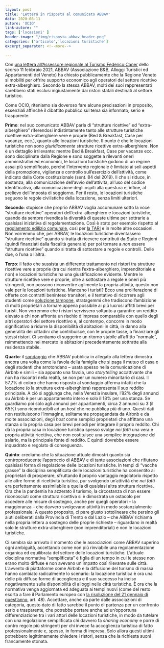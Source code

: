 ```yaml
---
layout: post
title: 'Lettera in risposta al comunicato ABBAV'
data: 2020-08-11
autore: 'OCIO'
link-autore: ""
tags: ['locazioni' ]
header-image: "/img/risposta_abbav_header.png"
categories: ['articolo','locazioni turistiche']
excerpt_separator: <!--more-->

---
```

Con [una lettera all’Assessore regionale al Turismo Federico Caner](https://drive.google.com/file/d/1xjhVXSscOWVrdzrQLQFGkjkXZj9ZrpXu/view) dello scorso 11 febbraio 2021, ABBAV (Associazione B&B, Alloggi Turistici ed Appartamenti del Veneto) ha chiesto pubblicamente che la Regione Veneto si mobiliti per offrire supporto economico agli operatori del settore ricettivo extra-alberghiero. Secondo la stessa ABBAV, molti dei suoi rappresentati sarebbero stati esclusi ingiustamente dai ristori statali destinati al settore turistico.

Come OCIO, riteniamo sia doveroso fare alcune precisazioni in proposito, essenziali affinché il dibattito pubblico sul tema sia informato, serio e trasparente.
<!--more-->

**Primo**: nel suo comunicato ABBAV parla di “strutture ricettive” ed “extra-alberghiero” riferendosi indistintamente tanto alle strutture turistiche ricettive extra-alberghiere vere e proprie (Bed & Breakfast, Case per vacanze, ecc.), quanto alle locazioni turistiche. Il punto è che le locazioni turistiche non sono *giuridicamente* strutture ricettive extra-alberghiere.
Non è un dettaglio irrilevante: mentre Bed & Breakfast, Case per vacanze ecc. sono disciplinate dalla Regione e sono soggette a rilevanti oneri amministrativi ed economici, le locazioni turistiche godono di un regime assai più semplificato, perché l’intervento regionale è limitato ai soli aspetti della promozione, vigilanza e controllo sull’esercizio dell’attività, come indicato dalla Corte costituzionale (sent. 84 del 2019). Il che si riduce, in sostanza, alla comunicazione dell’avvio dell’attività, all’uso del codice identificativo, alla comunicazione degli ospiti alla questura e, infine, al prelievo dell’imposta di soggiorno. Per il resto, le locazioni turistiche seguono le regole civilistiche della locazione, senza limiti ulteriori.

**Secondo**: stupisce che proprio ABBAV voglia accomunare sotto la voce “strutture ricettive” operatori dell’extra-alberghiero e locazioni turistiche, quando da sempre rivendica la diversità di queste ultime per sottrarle a qualsiasi iniziativa di regolamentazione. Così è stato per esempio rispetto al [regolamento edilizio comunale](https://nuovavenezia.gelocal.it/venezia/cronaca/2019/01/24/news/nuovo-regolamento-edilizio-in-arrivo-stangata-sulle-locazioni-turistiche-1.17688295), così per [la TARI](https://www.agatassociazione.it/2018/11/19/06-11-2017-verbale-incontro-con-assessore-ai-tributi-michele-zuin/) e in molte altre occasioni.
Non vorremmo che, per ABBAV, le locazioni turistiche diventassero “strutture ricettive” quando si tratta di ricevere contributi da Stato e Regioni (quindi finanziati dalla fiscalità generale) per poi tornare a *non* essere “strutture ricettive” quando si tratta di sottostare a regole e controlli. Delle due, o l’una o l’altra.

**Terzo**: il fatto che sussista un differente trattamento nei ristori tra strutture ricettive vere e proprie (tra cui rientra l’extra-alberghiero, imprenditoriale e non) e locazioni turistiche ha una giustificazione evidente. Mentre le strutture ricettive vere e proprie, oltre a sottostare a regole e oneri più stringenti, non possono riconvertire agilmente la propria attività, questo non vale per le locazioni turistiche. Mancano i turisti? Ecco una proliferazione di offerte con contratti  beninteso transitori, e il tentativo di ricorrere agli studenti come [soluzione tampone](https://ocio-venezia.it/articolo/locazioni%20turistiche/2020/07/04/protocollo-locazioni/), stratagemmi che tradiscono l’ambizione di molti proprietari a tornare appena possibile ai più lucrosi affitti brevi per turisti. 
Non vorremmo che i ristori servissero soltanto a garantire un reddito elevato a chi non affronta un rischio d’impresa comparabile con quello degli altri operatori del settore ricettivo e, al contempo, concorre in modo significativo a ridurre la disponibilità di abitazioni in città, in danno alla generalità dei cittadini che contribuisce, con le proprie tasse, a finanziare gli stessi ristori. Ci sentiamo di suggerire un ritorno stabile all’affitto “normale”, reimmettendo nel mercato le abitazioni precedentemente sottratte alla residenza stabile. 

**Quarto**: il [sondaggio](https://docs.google.com/forms/d/15IOwIg2rrrX0lpYtUiC98TLYPnov3FP4DI-lHtKvnQ0/viewanalytics) che ABBAV pubblica in allegato alla lettera dimostra ancora una volta  come la favola della famiglia che si paga il mutuo di casa o degli studenti che arrotondano – usata spesso nella comunicazione di Airbnb e simili – sia appunto una favola, uno *storytelling* accattivante che non ha riscontri nella realtà, se non per un numero minoritario di casi. Il 57,7% di coloro che hanno risposto al sondaggio afferma infatti che la locazione (o la struttura extra-alberghiera) rappresenta il suo reddito principale. A ciò si aggiunga che, nella Venezia insulare, l’82% degli annunci su Airbnb è per un appartamento intero e solo il 18% per una stanza. Se guardiamo poi solo agli annunci per appartamenti, circa 2 annunci su 3 (il 65%) sono riconducibili ad un *host* che ne pubblica più di uno.
Questi dati non restituiscono l’immagine, solitamente propagandata da Airbnb e da molte associazioni, degli *host* come semplici proprietari che affittano una stanza o la propria casa per brevi periodi per integrare il proprio reddito. Chi dà la propria casa in locazione turistica spesso svolge *nei fatti* una vera e propria attività ricettiva, che non costituisce una semplice integrazione del salario, ma la principale fonte di reddito. E quindi dovrebbe essere inquadrato e regolato di conseguenza.

**Quinto**: crediamo che la situazione attuale dimostri quanto sia controproducente l’approccio di ABBAV e di tante associazioni che rifiutano qualsiasi forma di regolazione delle locazioni turistiche. In tempi di “vacche grasse” la disciplina semplificata delle locazioni turistiche ha consentito ai proprietari di prosperare, sfruttando il proprio vantaggio regolatorio rispetto alle altre forme di ricettività turistica, pur svolgendo un’attività che *nei fatti* era perfettamente assimilabile a quella di qualsiasi altra struttura ricettiva. Ora che la pandemia ha azzerato il turismo, la circostanza di non essere riconosciuti come struttura ricettiva si è dimostrata un ostacolo per accedere alle misure di sostegno, anche per quegli operatori – la maggioranza – che davvero svolgevano attività in modo sostanzialmente professionale. A questo proposito, ci pare giusto sottolineare che persino gli aiuti deliberati dalla Provincia di Trento e dal Lazio – che ABBAV richiama nella propria lettera a sostegno delle proprie richieste – riguardano in realtà solo le strutture extra-alberghiere (non imprenditoriali) e non le locazioni turistiche.

Ci sembra sia arrivato il momento che le associazioni come ABBAV superino ogni ambiguità, accettando come non più rinviabile una regolamentazione organica ed equilibrata del settore delle locazioni turistiche. L’attuale disciplina normativa “semplificata” è figlia di un tempo in cui le stesse non erano molto diffuse e non avevano un impatto così rilevante sulle città. L’avvento di piattaforme come Airbnb e la diffusione del turismo di massa hanno cambiato radicalmente lo scenario: la locazione turistica è ora una delle più diffuse forme di accoglienza e il suo successo ha inciso negativamente sulla disponibilità di alloggi nelle città turistiche. È ora che la normativa venga aggiornata ed adeguata ai tempi nuovi (come del resto esorta a fare il Parlamento europeo con [la risoluzione del 21 gennaio di quest’anno](https://www.europarl.europa.eu/doceo/document/TA-9-2021-0020_IT.html), art. 48). Accettare, anche da parte dalle associazioni di categoria, questo dato di fatto sarebbe il punto di partenza per un confronto serio e trasparente, che potrebbe portare anche ad un’opportuna differenziazione tra i vari attori delle locazioni turistiche, in modo da tutelare con una regolazione semplificata chi davvero fa *sharing economy* e porre di contro regole più stringenti per chi invece fa accoglienza turistica di fatto professionalmente e, spesso, in forma di impresa. Solo allora questi ultimi potrebbero legittimamente chiedere i ristori, senza che la richiesta suoni francamente stonata.




